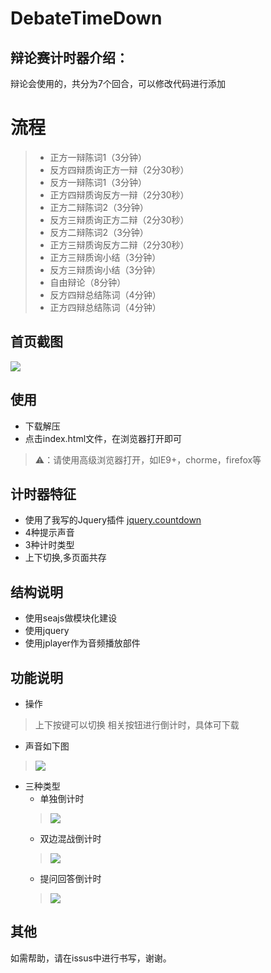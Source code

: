 DebateTimeDown
==============

辩论赛计时器介绍：
--------------
辩论会使用的，共分为7个回合，可以修改代码进行添加
# 	流程
>	*	正方一辩陈词1（3分钟）
>	*	反方四辩质询正方一辩（2分30秒）
>	*	反方一辩陈词1（3分钟）
>	*	正方四辩质询反方一辩（2分30秒）
>	*	正方二辩陈词2（3分钟）
>	*	反方三辩质询正方二辩（2分30秒）
>	*	反方二辩陈词2（3分钟）
>	*	正方三辩质询反方二辩（2分30秒）
>	*	正方三辩质询小结（3分钟）
>	*	反方三辩质询小结（3分钟）
>	*	自由辩论（8分钟）
>	*	反方四辩总结陈词（4分钟）
>	*	正方四辩总结陈词（4分钟）

首页截图
--------
![](https://github.com/icindy/DebateTimeDown/blob/master/screenshot/index.png)

使用
----------
*	下载解压
*	点击index.html文件，在浏览器打开即可
>	⚠：请使用高级浏览器打开，如IE9+，chorme，firefox等

计时器特征
---------------
*	使用了我写的Jquery插件 [jquery.countdown](https://github.com/icindy/jquery.countdown)
*	4种提示声音
*	3种计时类型
*	上下切换,多页面共存

结构说明
--------------
*	使用seajs做模块化建设
*	使用jquery
*	使用jplayer作为音频播放部件

功能说明
--------------
*	操作
>	上下按键可以切换
>	相关按钮进行倒计时，具体可下载
*	声音如下图
>	![](https://github.com/icindy/DebateTimeDown/blob/master/screenshot/voice.png)
*	三种类型
	*	单独倒计时
	>	![](https://github.com/icindy/DebateTimeDown/blob/master/screenshot/sigle.png)
	*	双边混战倒计时
	>	![](https://github.com/icindy/DebateTimeDown/blob/master/screenshot/dou.png)
	*	提问回答倒计时
	>	![](https://github.com/icindy/DebateTimeDown/blob/master/screenshot/tra.png)

其他
-----------
如需帮助，请在issus中进行书写，谢谢。




